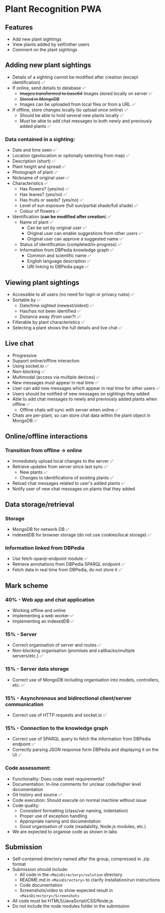 # Plant Recognition PWA

## Features

- Add new plant sightings
- View plants added by self/other users
- Comment on the plant sightings


## Adding new plant sightings

- Details of a sighting cannot be modified after creation (except identification) ✅
- If online, send details to database ✅
	- ~~Images transformed to base64~~ Images stored locally on server ✅
	- ~~Stored in MongoDB~~
	- Images can be uploaded from local files or from a URL ✅
- If offline, store changes locally (to upload once online) ✅
	- Should be able to hold several new plants locally ✅
	- Must be able to add chat messages to both newly and previously added plants ✅

### Data contained in a sighting:
- Date and time seen ✅
- Location (geolocation or optionally selecting from map) ✅
- Description (short) ✅
- Plant height and spread ✅
- Photograph of plant ✅
- Nickname of original user ✅
- Characteristics ✅
    - Has flowers? (yes/no) ✅
    - Has leaves? (yes/no) ✅
    - Has fruits or seeds? (yes/no) ✅
    - Level of sun exposure (full sun/partial shade/full shade) ✅
    - Colour of flowers ✅
- Identification (**can be modified after creation**) ✅
    - Name of plant ✅
        - Can be set by original user ✅
        - Original user can enable suggestions from other users ✅
        - Original user can approve a suggested name ✅
    - Status of identification (completed/in-progress) ✅
    - Information from DBPedia knowledge graph ✅
        - Common and scientific name ✅
        - English language description ✅
        - URI linking to DBPedia page ✅


## Viewing plant sightings

- Accessible to all users (no need for login or privacy rules) ✅
- Sortable by ✅
	- Date/time sighted (newest/oldest) ✅
	- Has/has not been identified ✅
	- Distance away (from user?) ✅
- Filterable by plant characteristics ✅
- Selecting a plant shows the full details and live chat ✅


## Live chat

- Progressive
- Support online/offline interaction
- Using socket.io ✅
- Non-blocking ✅
- Multimodal (access via multiple devices) ✅
- New messages must appear in real time ✅
- User can add new messages which appear in real time for other users ✅
- Users should be notified of new messages on sightings they added
- Able to add chat messages to newly and previously added plants when offline ✅
	- Offline chats will sync with server when online ✅
- Chats are per-plant, so can store chat data within the plant object in MongoDB ✅


## Online/offline interactions

### Transition from offline -> online
- Immediately upload local changes to the server ✅
- Retrieve updates from server since last sync ✅
	- New plants ✅
	- Changes to identifications of existing plants ✅
- Reload chat messages related to user's added plants ✅
- Notify user of new chat messages on plants that they added


## Data storage/retrieval

### Storage
- MongoDB for network DB ✅
- indexedDB for browser storage (do not use cookies/local storage) ✅

### Information linked from DBPedia
- Use fetch-sparql-endpoint module ✅
- Retrieve annotations from DBPedia SPARQL endpoint ✅
- Fetch data in real time from DBPedia, do not store it ✅


## Mark scheme

### 40% - Web app and chat application
- Working offline and online
- Implementing a web worker ✅
- Implementing an indexedDB ✅

### 15% - Server
- Correct organisation of server and routes ✅
- Non-blocking organisation (promises and callbacks/multiple servers/etc.) ✅

### 15% - Server data storage
- Correct use of MongoDB including organisation into models, controllers, etc. ✅

### 15% - Asynchronous and bidirectional client/server communication
- Correct use of HTTP requests and socket.io ✅

### 15% - Connection to the knowledge graph
- Correct use of SPARQL query to fetch the information from DBPedia endpoint ✅
- Correctly parsing JSON response form DBPedia and displaying it on the UI ✅

### Code assessment:
- Functionality: Does code meet requirements?
- Documentation: In-line comments for unclear code/higher level documentation
- Git history and source ✅
- Code execution: Should execute on normal machine without issue
- Code quality:
	- Consistent formatting (class/var naming, indentation)
	- Proper use of exception handling
	- Appropriate naming and documentation
	- Good organisation of code (readability, Node.js modules, etc.)
- We are expected to organise code as shown in labs


## Submission

- Self-contained directory named after the group, compressed in .zip format
- Submission should include:
	- All code in the `<MainDirectory>/solution` directory
	- README.md in `<MainDirectory>` to clarify installation/run instructions
	- Code documentation
	- Screenshots/video to show expected result in `<MainDirectory>/Screenshots`
- All code must be HTML5/JavaScript/CSS/Node.js
- Do not include the node modules folder in the submission
